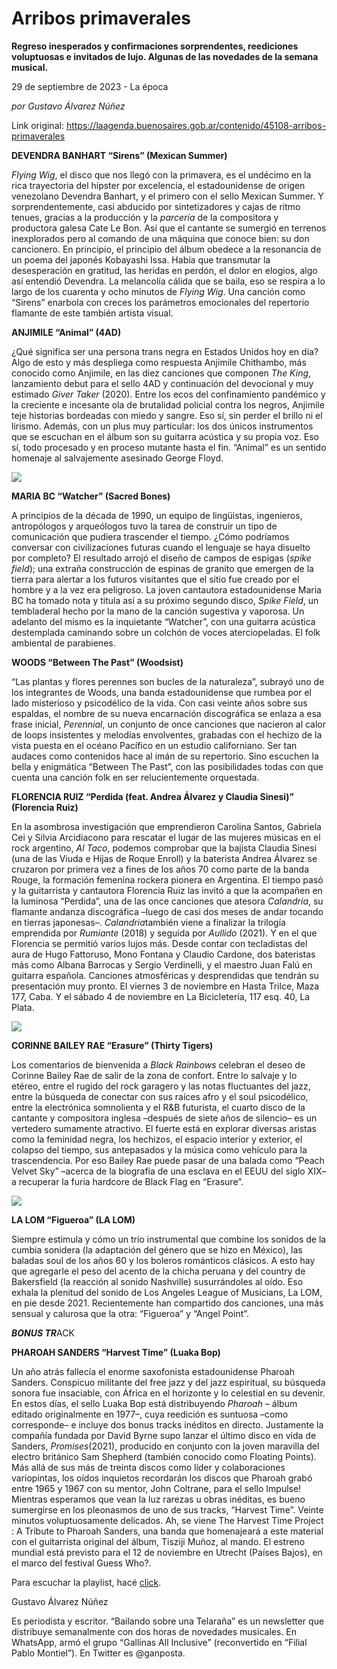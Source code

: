 # Arribos primaverales

**Regreso inesperados y confirmaciones sorprendentes, reediciones voluptuosas e invitados de lujo. Algunas de las novedades de la semana musical.**

29 de septiembre de 2023 - La época

_por Gustavo Álvarez Núñez_

Link original: https://laagenda.buenosaires.gob.ar/contenido/45108-arribos-primaverales



**DEVENDRA BANHART “Sirens” (Mexican Summer)**




*Flying Wig*, el disco que nos llegó con la primavera, es el undécimo en la rica trayectoria del hípster por excelencia, el estadounidense de origen venezolano Devendra Banhart, y el primero con el sello Mexican Summer. Y sorprendentemente, casi abducido por sintetizadores y cajas de ritmo tenues, gracias a la producción y la *parceria* de la compositora y productora galesa Cate Le Bon. Así que el cantante se sumergió en terrenos inexplorados pero al comando de una máquina que conoce bien: su don cancionero. En principio, el principio del álbum obedece a la resonancia de un poema del japonés Kobayashi Issa. Había que transmutar la desesperación en gratitud, las heridas en perdón, el dolor en elogios, algo así entendió Devendra. La melancolía cálida que se baila, eso se respira a lo largo de los cuarenta y ocho minutos de *Flying Wig*. Una canción como “Sirens” enarbola con creces los parámetros emocionales del repertorio flamante de este también artista visual.




**ANJIMILE “Animal” (4AD)**




¿Qué significa ser una persona trans negra en Estados Unidos hoy en día? Algo de esto y más despliega como respuesta Anjimile Chithambo, más conocido como Anjimile, en las diez canciones que componen *The King*, lanzamiento debut para el sello 4AD y continuación del devocional y muy estimado *Giver Taker* (2020). Entre los ecos del confinamiento pandémico y la creciente e incesante ola de brutalidad policial contra los negros, Anjimile teje historias bordeadas con miedo y sangre. Eso sí, sin perder el brillo ni el lirismo. Además, con un plus muy particular: los dos únicos instrumentos que se escuchan en el álbum son su guitarra acústica y su propia voz. Eso sí, todo procesado y en proceso mutante hasta el fin. “Animal” es un sentido homenaje al salvajemente asesinado George Floyd.




![](https://cdn.feater.me/files/images/2715527/563ecd0a-a7e8-4895-80ec-3b9ce116d188.png)




**MARIA BC “Watcher” (Sacred Bones)**




A principios de la década de 1990, un equipo de lingüistas, ingenieros, antropólogos y arqueólogos tuvo la tarea de construir un tipo de comunicación que pudiera trascender el tiempo. ¿Cómo podríamos conversar con civilizaciones futuras cuando el lenguaje se haya disuelto por completo? El resultado arrojó el diseño de campos de espigas (*spike field*); una extraña construcción de espinas de granito que emergen de la tierra para alertar a los futuros visitantes que el sitio fue creado por el hombre y a la vez era peligroso. La joven cantautora estadounidense Maria BC ha tomado nota y titula así a su próximo segundo disco, *Spike Field*, un tembladeral hecho por la mano de la canción sugestiva y vaporosa. Un adelanto del mismo es la inquietante “Watcher”, con una guitarra acústica destemplada caminando sobre un colchón de voces aterciopeladas. El folk ambiental de parabienes.




**WOODS “Between The Past” (Woodsist)**




“Las plantas y flores perennes son bucles de la naturaleza”, subrayó uno de los integrantes de Woods, una banda estadounidense que rumbea por el lado misterioso y psicodélico de la vida. Con casi veinte años sobre sus espaldas, el nombre de su nueva encarnación discográfica se enlaza a esa frase inicial, *Perennial*, un conjunto de once canciones que nacieron al calor de loops insistentes y melodías envolventes, grabadas con el hechizo de la vista puesta en el océano Pacífico en un estudio californiano. Ser tan audaces como contenidos hace al imán de su repertorio. Sino escuchen la bella y enigmática “Between The Past”, con las posibilidades todas con que cuenta una canción folk en ser relucientemente orquestada.




**FLORENCIA RUIZ “Perdida (feat. Andrea Álvarez y Claudia Sinesi)” (Florencia Ruiz)**




En la asombrosa investigación que emprendieron Carolina Santos, Gabriela Cei y Silvia Arcidiacono para rescatar el lugar de las mujeres músicas en el rock argentino, *Al Taco*, podemos comprobar que la bajista Claudia Sinesi (una de las Viuda e Hijas de Roque Enroll) y la baterista Andrea Álvarez se cruzaron por primera vez a fines de los años 70 como parte de la banda Rouge, la formación femenina rockera pionera en Argentina. El tiempo pasó y la guitarrista y cantautora Florencia Ruiz las invitó a que la acompañen en la luminosa “Perdida”, una de las once canciones que atesora *Calandria*, su flamante andanza discográfica –luego de casi dos meses de andar tocando en tierras japonesas–. *Calandria*también viene a finalizar la trilogía emprendida por *Rumiante* (2018) y seguida por *Aullido* (2021). Y en el que Florencia se permitió varios lujos más. Desde contar con tecladistas del aura de Hugo Fattoruso, Mono Fontana y Claudio Cardone, dos bateristas más como Albana Barrocas y Sergio Verdinelli, y el maestro Juan Falú en guitarra española. Canciones atmosféricas y desprendidas que tendrán su presentación muy pronto. El viernes 3 de noviembre en Hasta Trilce, Maza 177, Caba. Y el sábado 4 de noviembre en La Bicicletería, 117 esq. 40, La Plata.




![](https://cdn.feater.me/files/images/2715516/0347ad78-f4ab-4b75-8ccd-a00ce09f3307.jpg)




**CORINNE BAILEY RAE “Erasure” (Thirty Tigers)**




Los comentarios de bienvenida a *Black Rainbows* celebran el deseo de Corinne Bailey Rae de salir de la zona de confort. Entre lo salvaje y lo etéreo, entre el rugido del rock garagero y las notas fluctuantes del jazz, entre la búsqueda de conectar con sus raíces afro y el soul psicodélico, entre la electrónica somnolienta y el R&B futurista, el cuarto disco de la cantante y compositora inglesa –después de siete años de silencio– es un vertedero sumamente atractivo. El fuerte está en explorar diversas aristas como la feminidad negra, los hechizos, el espacio interior y exterior, el colapso del tiempo, sus antepasados y la música como vehículo para la trascendencia. Por eso Bailey Rae puede pasar de una balada como “Peach Velvet Sky” –acerca de la biografía de una esclava en el EEUU del siglo XIX– a recuperar la furia hardcore de Black Flag en “Erasure”.




![](https://cdn.feater.me/files/images/2715522/4ae51c3d-0249-44b0-bc65-b7525bd16604.jpg)




**LA LOM “Figueroa” (LA LOM)**




Siempre estimula y cómo un trío instrumental que combine los sonidos de la cumbia sonidera (la adaptación del género que se hizo en México), las baladas soul de los años 60 y los boleros románticos clásicos. A esto hay que agregarle el peso del acento de la chicha peruana y del country de Bakersfield (la reacción al sonido Nashville) susurrándoles al oído. Eso exhala la plenitud del sonido de Los Angeles League of Musicians, La LOM, en pie desde 2021. Recientemente han compartido dos canciones, una más sensual y calurosa que la otra: “Figueroa” y “Angel Point”.




***BONUS TR***ACK




**PHAROAH SANDERS “Harvest Time” (Luaka Bop)**




Un año atrás fallecía el enorme saxofonista estadounidense Pharoah Sanders. Conspicuo militante del free jazz y del jazz espiritual, su búsqueda sonora fue insaciable, con África en el horizonte y lo celestial en su devenir. En estos días, el sello Luaka Bop está distribuyendo *Pharoah* – álbum editado originalmente en 1977–, cuya reedición es suntuosa –como corresponde– e incluye dos bonus tracks inéditos en directo. Justamente la compañía fundada por David Byrne supo lanzar el último disco en vida de Sanders, *Promises*(2021), producido en conjunto con la joven maravilla del electro británico Sam Shepherd (también conocido como Floating Points). Más allá de sus más de treinta discos como líder y colaboraciones variopintas, los oídos inquietos recordarán los discos que Pharoah grabó entre 1965 y 1967 con su mentor, John Coltrane, para el sello Impulse! Mientras esperamos que vean la luz rarezas u obras inéditas, es bueno sumergirse en los pleonasmos de uno de sus tracks, “Harvest Time”. Veinte minutos voluptuosamente delicados. Ah, se viene The Harvest Time Project : A Tribute to Pharoah Sanders, una banda que homenajeará a este material con el guitarrista original del álbum, Tisziji Muñoz, al mando. El estreno mundial está previsto para el 12 de noviembre en Utrecht (Países Bajos), en el marco del festival Guess Who?.




Para escuchar la playlist, hacé [click](https://open.spotify.com/embed/playlist/7g8eCCFi4ws4m2h87Eytqw?utm_source=generator).




Gustavo Álvarez Núñez




Es periodista y escritor. “Bailando sobre una Telaraña” es un newsletter que distribuye semanalmente con dos horas de novedades musicales. En WhatsApp, armó el grupo “Gallinas All Inclusive” (reconvertido en “Filial Pablo Montiel”). En Twitter es @ganposta.



